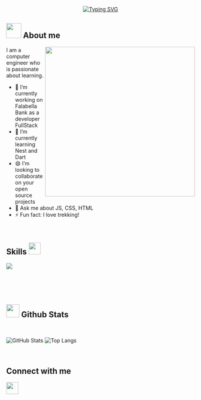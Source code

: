<p align="center">
<a href="https://git.io/typing-svg"><img src="https://readme-typing-svg.demolab.com?font=Georgia&weight=800&pause=1000&size=33&color=042D5E&width=370&height=100&lines=Hi+%2C+I'm+Yuzmary+%F0%9F%91%8B" alt="Typing SVG" /></a>
</p>
	
## <picture><img src ="https://user-images.githubusercontent.com/64439609/213525571-a0b12213-7e89-48df-a45f-153c78f3cf5e.png" width =40px></picture> **About me**

<picture> <img align="right" src="https://mir-s3-cdn-cf.behance.net/project_modules/disp/601014116770475.6068beff4640a.gif" width = 400px></picture>
I am a computer engineer who is passionate about learning.

- 🔭 I’m currently working on Falabella Bank as a developer FullStack
- 🌱 I’m currently learning Nest and Dart
- 😄 I’m looking to collaborate on your open source projects
- 💬 Ask me about JS, CSS, HTML
- ⚡ Fun fact: I love trekking!

<br>

<h2> Skills <img src = "https://media2.giphy.com/media/QssGEmpkyEOhBCb7e1/giphy.gif?cid=ecf05e47a0n3gi1bfqntqmob8g9aid1oyj2wr3ds3mg700bl&rid=giphy.gif" width = 32px> </h2>
<p>
  <a href="https://skillicons.dev">
    <img src="https://skillicons.dev/icons?i=js,ts,css,html,nodejs,angular,git,postman" />
  </a>
</p>

<br>
<br>
  <br>
  
## <img src="https://media.giphy.com/media/iY8CRBdQXODJSCERIr/giphy.gif" width="35"><b> Github Stats </b>
<br>

<div style="display:flex">

![GitHub Stats](https://github-readme-stats.vercel.app/api?username=yuzmaryporras&show_icons=true&theme=transparent&hide_border=false&v=1)
![Top Langs](https://github-readme-stats.vercel.app/api/top-langs/?username=yuzmaryporras&layout=compact&v=1)

	
</a>
</div>

<br>


<h2> Connect with me </h2>

<a href = 'https://www.linkedin.com/in/yuzmary-porras-nieto-ba6432b9/'> <img width = '32px' align= 'center' src="https://raw.githubusercontent.com/rahulbanerjee26/githubAboutMeGenerator/main/icons/linked-in-alt.svg"/></a>
  
